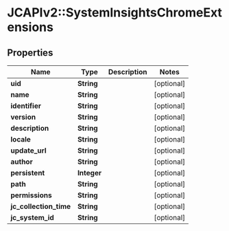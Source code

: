 # JCAPIv2::SystemInsightsChromeExtensions

## Properties
Name | Type | Description | Notes
------------ | ------------- | ------------- | -------------
**uid** | **String** |  | [optional] 
**name** | **String** |  | [optional] 
**identifier** | **String** |  | [optional] 
**version** | **String** |  | [optional] 
**description** | **String** |  | [optional] 
**locale** | **String** |  | [optional] 
**update_url** | **String** |  | [optional] 
**author** | **String** |  | [optional] 
**persistent** | **Integer** |  | [optional] 
**path** | **String** |  | [optional] 
**permissions** | **String** |  | [optional] 
**jc_collection_time** | **String** |  | [optional] 
**jc_system_id** | **String** |  | [optional] 


